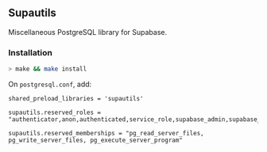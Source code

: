 ## Supautils

Miscellaneous PostgreSQL library for Supabase.

### Installation

```bash
> make && make install
```

On `postgresql.conf`, add:

```
shared_preload_libraries = 'supautils'

supautils.reserved_roles = "authenticator,anon,authenticated,service_role,supabase_admin,supabase_auth_admin,supabase_storage_admin"

supautils.reserved_memberships = "pg_read_server_files, pg_write_server_files, pg_execute_server_program"
```
